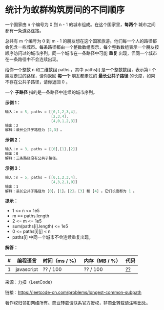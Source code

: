 # 统计为蚁群构筑房间的不同顺序

一个国家由 n 个编号为 0 到 n - 1 的城市组成。在这个国家里，**每两个** 城市之间都有一条道路连接。

总共有 m 个编号为 0 到 m - 1 的朋友想在这个国家旅游。他们每一个人的路径都会包含一些城市。每条路径都由一个整数数组表示，每个整数数组表示一个朋友按顺序访问过的城市序列。同一个城市在一条路径中可能 **重复** 出现，但同一个城市在一条路径中不会连续出现。

给你一个整数 n 和二维数组 paths ，其中 paths[i] 是一个整数数组，表示第 i 个朋友走过的路径，请你返回 **每一个** 朋友都走过的 **最长公共子路径** 的长度，如果不存在公共子路径，请你返回 0 。

一个 **子路径** 指的是一条路径中连续的城市序列。

**示例 1：**

``` javascript
输入：n = 5, paths = [[0,1,2,3,4],
                     [2,3,4],
                     [4,0,1,2,3]]
输出：2
解释：最长公共子路径为 [2,3] 。
```

**示例 2：**

``` javascript
输入：n = 3, paths = [[0],[1],[2]]
输出：0
解释：三条路径没有公共子路径。
```

**示例 3：**

``` javascript
输入：n = 5, paths = [[0,1,2,3,4],
                     [4,3,2,1,0]]
输出：1
解释：最长公共子路径为 [0]，[1]，[2]，[3] 和 [4] 。它们长度都为 1 。
```

**提示：**

- 1 <= n <= 1e5
- m == paths.length
- 2 <= m <= 1e5
- sum(paths[i].length) <= 1e5
- 0 <= paths[i][j] < n
- paths[i] 中同一个城市不会连续重复出现。

**解答：**

**#**|**编程语言**|**时间（ms / %）**|**内存（MB / %）**|**代码**
--|--|--|--|--
1|javascript|?? / 100|?? / 100|[??](./javascript/ac_v1.js)

来源：力扣（LeetCode）

链接：https://leetcode-cn.com/problems/longest-common-subpath

著作权归领扣网络所有。商业转载请联系官方授权，非商业转载请注明出处。
